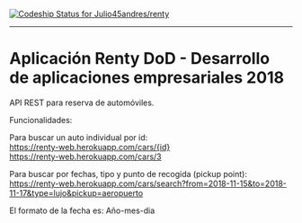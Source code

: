 [ ![Codeship Status for Julio45andres/renty](https://app.codeship.com/projects/3d705970-d665-0136-1655-5a1a4afb2c37/status?branch=master)](https://app.codeship.com/projects/316959)

---

# Aplicación Renty DoD - Desarrollo de aplicaciones empresariales 2018

API REST para reserva de automóviles.

Funcionalidades:

Para buscar un auto individual por id: \
https://renty-web.herokuapp.com/cars/{id} \
https://renty-web.herokuapp.com/cars/3

Para buscar por fechas, tipo y punto de recogida (pickup point): \
https://renty-web.herokuapp.com/cars/search?from=2018-11-15&to=2018-11-17&type=lujo&pickup=aeropuerto

El formato de la fecha es: Año-mes-dia
